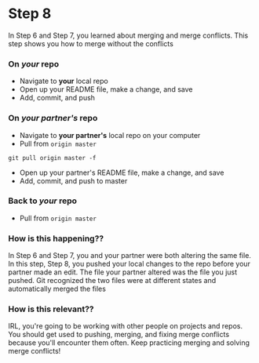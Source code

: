 # Step 8

In Step 6 and Step 7, you learned about merging and merge conflicts. This step shows you how to merge without the conflicts

### On ***your*** repo
- Navigate to **your** local repo
- Open up your README file, make a change, and save
- Add, commit, and push

### On ***your partner's*** repo
- Navigate to **your partner's** local repo on your computer
- Pull from `origin master`
```
git pull origin master -f
```
- Open up your partner's README file, make a change, and save
- Add, commit, and push to master

### Back to ***your*** repo
- Pull from `origin master`

### **How is this happening??**
In Step 6 and Step 7, you and your partner were both altering the same file. In this step, Step 8, you pushed your local changes to the repo before your partner made an edit. The file your partner altered was the file you just pushed. Git recognized the two files were at different states and automatically merged the files
### **How is this relevant??**
IRL, you're going to be working with other people on projects and repos. You should get used to pushing, merging, and fixing merge conflicts because you'll encounter them often. Keep practicing merging and solving merge conflicts!

